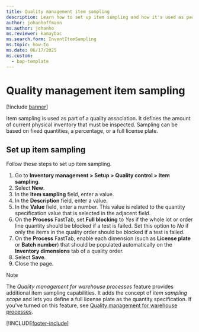 ```yaml
---
title: Quality management item sampling
description: Learn how to set up item sampling and how it's used as part of a quality association, including an outline and step-by-step process for setting up item sampling.
author: johanhoffmann
ms.author: johanho
ms.reviewer: kamaybac
ms.search.form: InventItemSampling
ms.topic: how-to
ms.date: 06/17/2025
ms.custom: 
  - bap-template
---
```


# Quality management item sampling

[!include [banner](../includes/banner.md)]

Item sampling is used as part of a quality association. It defines the amount of current physical inventory that must be inspected. Sampling can be based on fixed quantities, a percentage, or a full license plate.

## Set up item sampling

Follow these steps to set up item sampling.

1. Go to **Inventory management \> Setup \> Quality control \> Item sampling**.
1. Select **New**.
1. In the **Item sampling** field, enter a value.
1. In the **Description** field, enter a value.
1. In the **Value** field, enter a number. This value is related to the quantity specification value that is selected in the adjacent field.
1. On the **Process** FastTab, set **Full blocking** to *Yes* if the whole lot or order line quantity should be blocked if a test is failed. Set this option to *No* if only the items in the quality order should be blocked if a test is failed.
1. On the **Process** FastTab, enable each dimension (such as **License plate** or **Batch number**) that should be populated automatically on the **Inventory dimensions** tab of a quality order.
1. Select **Save**.
1. Close the page.

> [!NOTE]
> The *Quality management for warehouse processes* feature provides additional item sampling capabilities. It adds the concept of *item sampling scope* and lets you define a full license plate as the quantity specification. If you've turned on this feature, see [Quality management for warehouse processes](quality-management-for-warehouses-processes.md).

<!-- KFM: Maybe add mention and link to acceptance sampling [Acceptance sampling (preview)](quality-acceptance-sampling.md). Many of the settings offered on this page are missing from this topic. -->

[!INCLUDE[footer-include](../../includes/footer-banner.md)]
